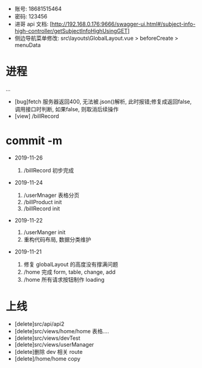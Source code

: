 #

- 账号:
  18681515464
- 密码:
  123456
- 进哥 api 文档:
  [http://192.168.0.176:9666/swagger-ui.html#/subject-info-high-controller/getSubjectInfoHighUsingGET]
- 侧边导航菜单修改:
  src\layouts\GlobalLayout.vue > beforeCreate > menuData
# 进程
  ...
  - [bug]fetch 服务器返回400, 无法被.json()解析, 此时报错;修复成返回false, 调用接口时判断, 如果false, 则取消后续操作
  - [view] /billRecord 
# commit -m

- 2019-11-26 
  1. /billRecord 初步完成
  
- 2019-11-24 

  1. /userMnager 表格分页 
  2. /billProduct init
  3. /billRecord init

- 2019-11-22 
  1. /userManger init
  2. 重构代码布局, 数据分类维护

- 2019-11-21 

  1. 修复 globalLayout 的高度没有撑满问题
  2. /home 完成 form, table, change, add
  3. /home 所有请求按钮制作 loading

# 上线

- [delete]src/api/api2
- [delete]src/views/home/home 表格....
- [delete]src/views/devTest
- [delete]src/views/userManager
- [delete]删除 dev 相关 route
- [delete]/home/home copy
